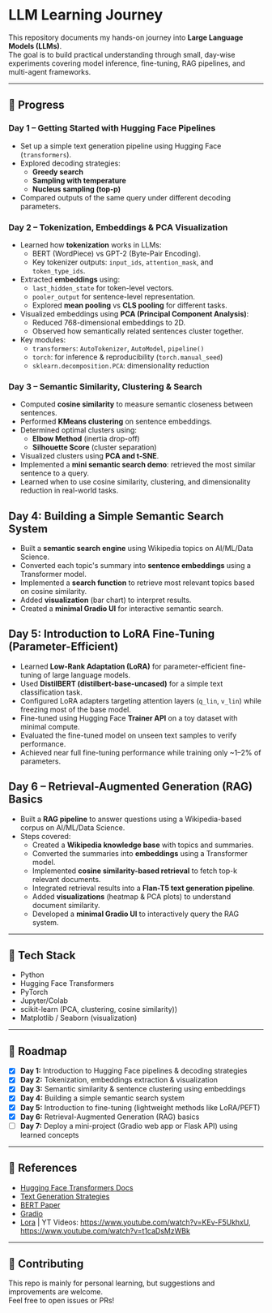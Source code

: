 # LLM Learning Journey

This repository documents my hands-on journey into **Large Language Models (LLMs)**.  
The goal is to build practical understanding through small, day-wise experiments covering model inference, fine-tuning, RAG pipelines, and multi-agent frameworks.

---

## 📅 Progress

### **Day 1 – Getting Started with Hugging Face Pipelines**
- Set up a simple text generation pipeline using Hugging Face (`transformers`).
- Explored decoding strategies:
  - **Greedy search**
  - **Sampling with temperature**
  - **Nucleus sampling (top-p)**
- Compared outputs of the same query under different decoding parameters.

### **Day 2 – Tokenization, Embeddings & PCA Visualization**
- Learned how **tokenization** works in LLMs:
  - BERT (WordPiece) vs GPT-2 (Byte-Pair Encoding).
  - Key tokenizer outputs: `input_ids`, `attention_mask`, and `token_type_ids`.
- Extracted **embeddings** using:
  - `last_hidden_state` for token-level vectors.
  - `pooler_output` for sentence-level representation.
  - Explored **mean pooling** vs **CLS pooling** for different tasks.
- Visualized embeddings using **PCA (Principal Component Analysis)**:
  - Reduced 768-dimensional embeddings to 2D.
  - Observed how semantically related sentences cluster together.
- Key modules:  
  - `transformers`: `AutoTokenizer`, `AutoModel`, `pipeline()`  
  - `torch`: for inference & reproducibility (`torch.manual_seed`)  
  - `sklearn.decomposition.PCA`: dimensionality reduction

### **Day 3 – Semantic Similarity, Clustering & Search**
- Computed **cosine similarity** to measure semantic closeness between sentences.
- Performed **KMeans clustering** on sentence embeddings.
- Determined optimal clusters using:
  - **Elbow Method** (inertia drop-off)
  - **Silhouette Score** (cluster separation)
- Visualized clusters using **PCA and t-SNE**.
- Implemented a **mini semantic search demo**: retrieved the most similar sentence to a query.
- Learned when to use cosine similarity, clustering, and dimensionality reduction in real-world tasks.

## Day 4: Building a Simple Semantic Search System
- Built a **semantic search engine** using Wikipedia topics on AI/ML/Data Science.
- Converted each topic's summary into **sentence embeddings** using a Transformer model.
- Implemented a **search function** to retrieve most relevant topics based on cosine similarity.
- Added **visualization** (bar chart) to interpret results.
- Created a **minimal Gradio UI** for interactive semantic search.

## Day 5: Introduction to LoRA Fine-Tuning (Parameter-Efficient)

- Learned **Low-Rank Adaptation (LoRA)** for parameter-efficient fine-tuning of large language models.
- Used **DistilBERT (distilbert-base-uncased)** for a simple text classification task.
- Configured LoRA adapters targeting attention layers (`q_lin`, `v_lin`) while freezing most of the base model.
- Fine-tuned using Hugging Face **Trainer API** on a toy dataset with minimal compute.
- Evaluated the fine-tuned model on unseen text samples to verify performance.
- Achieved near full fine-tuning performance while training only ~1–2% of parameters.

## Day 6 – Retrieval-Augmented Generation (RAG) Basics
- Built a **RAG pipeline** to answer questions using a Wikipedia-based corpus on AI/ML/Data Science.
- Steps covered:
  - Created a **Wikipedia knowledge base** with topics and summaries.
  - Converted the summaries into **embeddings** using a Transformer model.
  - Implemented **cosine similarity-based retrieval** to fetch top-k relevant documents.
  - Integrated retrieval results into a **Flan-T5 text generation pipeline**.
  - Added **visualizations** (heatmap & PCA plots) to understand document similarity.
  - Developed a **minimal Gradio UI** to interactively query the RAG system.

---

## 🔧 Tech Stack
- Python
- Hugging Face Transformers
- PyTorch
- Jupyter/Colab
- scikit-learn (PCA, clustering, cosine similarity))
- Matplotlib / Seaborn (visualization)
---

## 🚀 Roadmap
- [x] **Day 1:** Introduction to Hugging Face pipelines & decoding strategies  
- [x] **Day 2:** Tokenization, embeddings extraction & visualization  
- [x] **Day 3:** Semantic similarity & sentence clustering using embeddings  
- [x] **Day 4:** Building a simple semantic search system  
- [x] **Day 5:** Introduction to fine-tuning (lightweight methods like LoRA/PEFT)  
- [x] **Day 6:** Retrieval-Augmented Generation (RAG) basics  
- [ ] **Day 7:** Deploy a mini-project (Gradio web app or Flask API) using learned concepts

---

## 📖 References
- [Hugging Face Transformers Docs](https://huggingface.co/docs/transformers)  
- [Text Generation Strategies](https://huggingface.co/docs/transformers/main/en/generation_strategies)  
- [BERT Paper](https://arxiv.org/abs/1810.04805)
- [Gradio](https://www.gradio.app/guides/quickstart)
- [Lora](https://arxiv.org/abs/2106.09685) | YT Videos: https://www.youtube.com/watch?v=KEv-F5UkhxU, https://www.youtube.com/watch?v=t1caDsMzWBk
  
---

## 🤝 Contributing
This repo is mainly for personal learning, but suggestions and improvements are welcome.  
Feel free to open issues or PRs!
